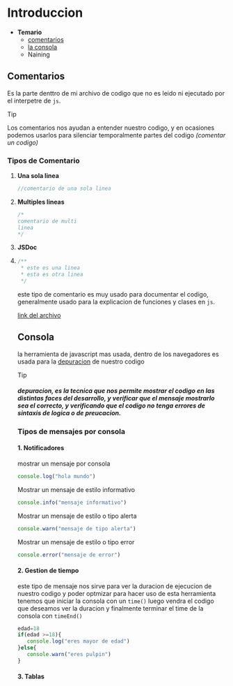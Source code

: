 # Introduccion
- **Temario**
  - [comentarios](#comentarios) 
  - [la consola](#consola)
  - Naining
  
## Comentarios
Es la parte denttro de mi archivo de codigo que no es leido ni ejecutado por el interpetre de `js`.
> [!TIP]
> Los comentarios nos ayudan a entender nuestro codigo, y en ocasiones podemos usarlos para silenciar temporalmente partes del codigo *(comentar un codigo)*

### Tipos de Comentario
1. **Una sola linea**
   ```js
   //comentario de una sola linea
   ```
2. **Multiples lineas**
   ```js
   /*
   comentario de multi
   linea
   */
   ```
3. **JSDoc**
4. ```js
   /**
    * este es una linea
    * esta es otra linea
    */
   ```
   este tipo de comentario es muy usado para documentar el codigo, generalmente usado para la explicacion de funciones y clases en `js`.

   [link del archivo](comentarios.js)

   ## Consola
   la herramienta de javascript mas usada, dentro de los navegadores es usada para la [depuracion](#depuracion) de nuestro codigo

   > [!TIP]
   > ##### depuracion, es la tecnica que nos permite mostrar el codigo en las distintas faces del desarrollo, y verificar que el mensaje mostrarlo sea el correcto, y verificando que el codigo no tenga errores de sintaxis de logica o de preucacion.
   
   ### Tipos de mensajes por consola
   #### 1. Notificadores
   mostrar un mensaje por consola
   ```js
   console.log("hola mundo")
   ```
   Mostrar un mensaje de estilo informativo
   ```js
   console.info("mensaje informativo")
   ```
   Mostrar un mensaje de estilo o tipo alerta
   ```js
   console.warn("mensaje de tipo alerta")
   ```
   Mostrar un mensaje de estilo o tipo error
   ```js
   console.error("mensaje de error")
   ```
   #### 2. Gestion de tiempo
   este tipo de mensaje nos sirve para ver la duracion de ejecucion de nuestro codigo y poder optmizar para hacer uso de esta herramienta tenemos que iniciar la consola con un `time()` luego vendra el codigo que deseamos ver la duracion y finalmente terminar el time de la consola con `timeEnd()`
   ```js
   edad=18
   if(edad >=18){
      console.log("eres mayor de edad")
   }else{
      console.warn("eres pulpin")
   }
   ```
   #### 3. Tablas